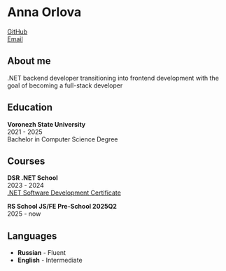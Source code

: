 # Anna Orlova
[GitHub](https://github.com/nnrlv)    
[Email](anna2003orlova@gmail.com)

## About me

.NET backend developer transitioning into frontend development with the goal of becoming a full-stack developer


## Education 

**Voronezh State University**  
2021 - 2025  
Bachelor in Computer Science Degree


## Courses

**DSR .NET School**  
2023 - 2024  
[.NET Software Development Certificate](https://certificates.dsr-corporation.com/courseCertificates/66432566e228660380dbed6e)

**RS School JS/FE Pre-School 2025Q2**   
2025 - now


## Languages

- **Russian** - Fluent
- **English** - Intermediate